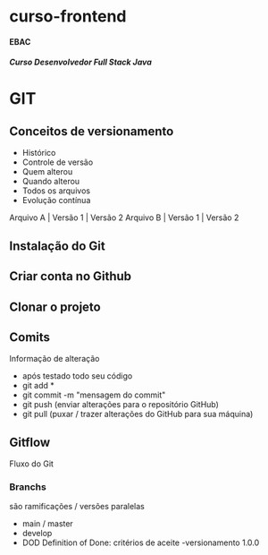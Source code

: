 # curso-frontend
#### EBAC
##### Curso Desenvolvedor Full Stack Java
# GIT

## Conceitos de versionamento
- Histórico
- Controle de versão
- Quem alterou
- Quando alterou
- Todos os arquivos
- Evolução contínua

Arquivo A | Versão 1 | Versão 2
Arquivo B | Versão 1 | Versão 2

## Instalação do Git

## Criar conta no Github

## Clonar o projeto

## Comits
Informação de alteração
- após testado todo seu código
- git add *
- git commit -m "mensagem do commit"
- git push (enviar alterações para o repositório GitHub)
- git pull (puxar / trazer alterações do GitHub para sua máquina)

## Gitflow
Fluxo do Git

### Branchs
são ramificações / versões paralelas

- main / master
- develop
- DOD Definition of Done: critérios de aceite
-versionamento 1.0.0